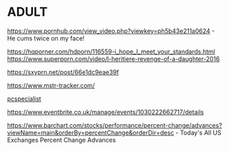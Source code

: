 # ADULT

https://www.pornhub.com/view_video.php?viewkey=ph5b43e211a0624 - He cums twice on my face!


https://hqporner.com/hdporn/116559-i_hope_I_meet_your_standards.html
https://www.superporn.com/video/l-heritiere-revenge-of-a-daughter-2016

https://sxyprn.net/post/66e1dc9eae39f


https://www.mstr-tracker.com/

[pcspecialist](https://www.pcspecialist.co.uk/computers/intel-z690-sff-gaming/?_gl=1*rxmf57*_up*MQ..&gclid=Cj0KCQjw28W2BhC7ARIsAPerrcJZFnzfHOY8XBtpEYTVvTTL53eszmr1xIIaTnTIoMTSdstk09UVIA8aAvueEALw_wcB)

https://www.eventbrite.co.uk/manage/events/1030222662717/details

https://www.barchart.com/stocks/performance/percent-change/advances?viewName=main&orderBy=percentChange&orderDir=desc - Today's All US Exchanges Percent Change Advances



